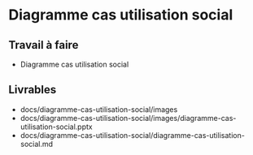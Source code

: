 # Diagramme cas utilisation social

## Travail à faire 
- Diagramme cas utilisation social
  
## Livrables

- docs/diagramme-cas-utilisation-social/images
- docs/diagramme-cas-utilisation-social/images/diagramme-cas-utilisation-social.pptx
- docs/diagramme-cas-utilisation-social/diagramme-cas-utilisation-social.md